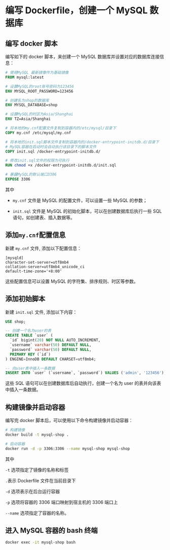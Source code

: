# 编写 Dockerfile，创建一个 MySQL 数据库

## 编写 docker 脚本

编写如下的 docker 脚本，来创建一个 MySQL 数据库并设置对应的数据库连接信息：

```dockerfile
# 使用MySQL 最新镜像作为基础镜像
FROM mysql:latest

# 设置MySQL的root账号密码为123456
ENV MYSQL_ROOT_PASSWORD=123456

# 创建名为shop的数据库
ENV MYSQL_DATABASE=shop

# 设置MySQL的时区为Asia/Shanghai
ENV TZ=Asia/Shanghai

# 将本地的my.cnf配置文件复制到容器内的/etc/mysql/目录下
COPY my.cnf /etc/mysql/my.cnf

# 将本地的init.sql脚本文件复制到容器内的/docker-entrypoint-initdb.d/目录下
# MySQL容器在启动时会自动执行该目录下的脚本文件
COPY init.sql /docker-entrypoint-initdb.d/

# 修改init.sql文件的权限为可执行
RUN chmod +x /docker-entrypoint-initdb.d/init.sql

# 暴露MySQL的默认端口3306
EXPOSE 3306
```

其中

- `my.cnf` 文件是 MySQL 的配置文件，可以设置一些 MySQL 的参数；

- `init.sql` 文件是 MySQL 的初始化脚本，可以在创建数据库后执行一些 SQL 语句，如创建表、插入数据等。

## 添加`my.cnf`配置信息

新建 `my.cnf` 文件, 添加以下配置信息：

```
[mysqld]
character-set-server=utf8mb4
collation-server=utf8mb4_unicode_ci
default-time-zone='+8:00'
```

这些配置信息可以设置 MySQL 的字符集、排序规则、时区等参数。

## 添加初始脚本

新建 `init.sql` 文件, 添加以下内容：

```sql
USE shop;

-- 创建一个名为user的表
CREATE TABLE `user` (
  `id` bigint(20) NOT NULL AUTO_INCREMENT,
  `username` varchar(50) DEFAULT NULL,
  `password` varchar(50) DEFAULT NULL,
  PRIMARY KEY (`id`)
) ENGINE=InnoDB DEFAULT CHARSET=utf8mb4;

-- 向user表中插入一条数据
INSERT INTO `user` (`username`, `password`) VALUES ('admin', '123456');
```

这些 SQL 语句可以在创建数据库后自动执行，创建一个名为 user 的表并向该表中插入一条数据。

## 构建镜像并启动容器

编写完 docker 脚本后，可以使用以下命令构建镜像并启动容器：

```bash
# 构建镜像
docker build -t mysql-shop .

# 启动容器
docker run -d -p 3306:3306 --name mysql-shop mysql-shop
```

其中

`-t` 选项指定了镜像的名称和标签

`.`表示 Dockerfile 文件在当前目录下

`-d` 选项表示在后台运行容器

`-p` 选项将容器的 3306 端口映射到宿主机的 3306 端口上

`--name` 选项指定了容器的名称。

## 进入 MySQL 容器的 bash 终端

```bash
docker exec -it mysql-shop bash
```
